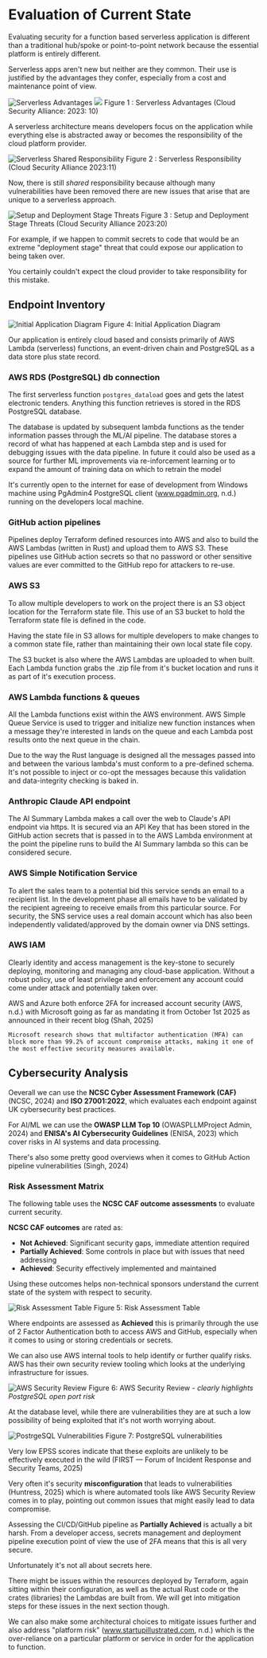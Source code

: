 # Evaluation of Current State <!-- 1000 words -->

Evaluating security for a function based serverless application is different than a traditional hub/spoke or point-to-point network because the essential platform is entirely different. 

Serverless apps aren't new but neither are they common. Their use is justified by the advantages they confer, especially from a cost and maintenance point of view.

![Serverless Advantages](./images/serverless_advantages_1.png)
![](./images/serverless_advantages_2.png)
Figure 1 : Serverless Advantages (Cloud Security Alliance: 2023: 10)

A serverless architecture means developers focus on the application while everything else is abstracted away or becomes the responsibility of the cloud platform provider.

![Serverless Shared Responsibility](./images/Serverless_Shared_Responsibility.png)
Figure 2 : Serverless Responsibility (Cloud Security Alliance 2023:11)

Now, there is still _shared_ responsibility because although many vulnerabilities have been removed there are new issues that arise that are unique to a serverless approach.

![Setup and Deployment Stage Threats](./images/Setup_Deployment_Stage_Threats.png)
Figure 3 : Setup and Deployment Stage Threats (Cloud Security Alliance 2023:20)

For example, if we happen to commit secrets to code that would be an extreme "deployment stage" threat that could expose our application to being taken over. 

You certainly couldn't expect the cloud provider to take responsibility for this mistake.

## Endpoint Inventory

![Initial Application Diagram](./images/initial-state-final.drawio.png)
Figure 4: Initial Application Diagram

Our application is entirely cloud based and consists primarily of AWS Lambda (serverless) functions, an event-driven chain and PostgreSQL as a data store plus state record.  

### AWS RDS (PostgreSQL) db connection
The first serverless function `postgres_dataload` goes and gets the latest electronic tenders. Anything this function retrieves is stored in the RDS PostgreSQL database. 

The database is updated by subsequent lambda functions as the tender information passes through the ML/AI pipeline. The database stores a record of what has happened at each Lambda step and is used for debugging issues with the data pipeline. In future it could also be used as a source for further ML improvements via re-inforcement learning or to expand the amount of training data on which to retrain the model

It's currently open to the internet for ease of development from Windows machine using PgAdmin4 PostgreSQL client (www.pgadmin.org, n.d.) running on the developers local machine. 

### GitHub action pipelines
Pipelines deploy Terraform defined resources into AWS and also to build the AWS Lambdas (written in Rust) and upload them to AWS S3. These pipelines use GitHub action secrets so that no password or other sensitive values are ever committed to the GitHub repo for attackers to re-use.

### AWS S3
To allow multiple developers to work on the project there is an S3 object location for the Terraform state file. This use of an S3 bucket to hold the Terraform state file is defined in the code.

Having the state file in S3 allows for multiple developers to make changes to a common state file, rather than maintaining their own local state file copy. 

The S3 bucket is also where the AWS Lambdas are uploaded to when built. Each Lambda function grabs the .zip file from it's bucket location and runs it as part of it's execution process.

### AWS Lambda functions & queues
All the Lambda functions exist within the AWS environment. AWS Simple Queue Service is used to trigger and initialize new function instances when a message they're interested in lands on the queue and each Lambda post results onto the next queue in the chain.

Due to the way the Rust language is designed all the messages passed into and between the various lambda's must conform to a pre-defined schema. It's not possible to inject or co-opt the messages because this validation and data-integrity checking is baked in.  

### Anthropic Claude API endpoint
The AI Summary Lambda makes a call over the web to Claude's API endpoint via https. It is secured via an API Key that has been stored in the GitHub action secrets that is passed in to the AWS Lambda environment at the point the pipeline runs to build the AI Summary lambda so this can be considered secure. 

### AWS Simple Notification Service
To alert the sales team to a potential bid this service sends an email to a recipient list. In the development phase all emails have to be validated by the recipient agreeing to receive emails from this particular source. For security, the SNS service uses a real domain account which has also been independently validated/approved by the domain owner via DNS settings.

### AWS IAM 

Clearly identity and access management is the key-stone to securely deploying, monitoring and managing any cloud-base application. Without a robust policy, use of least privilege and enforcement any account could come under attack and potentially taken over. 

AWS and Azure both enforce 2FA for increased account security (AWS, n.d.) with Microsoft going as far as mandating it from October 1st 2025 as announced in their recent blog (Shah, 2025)

```text
Microsoft research shows that multifactor authentication (MFA) can block more than 99.2% of account compromise attacks, making it one of the most effective security measures available.
```


## Cybersecurity Analysis

Oeverall we can use the **NCSC Cyber Assessment Framework (CAF)** (NCSC, 2024) and **ISO 27001:2022**, which evaluates each endpoint against UK cybersecurity best practices. 

For AI/ML we can use the **OWASP LLM Top 10** (OWASPLLMProject Admin, 2024) and **ENISA's AI Cybersecurity Guidelines** (ENISA, 2023) which cover risks in AI systems and data processing.

There's also some pretty good overviews when it comes to GitHub Action pipeline vulnerabilities (Singh, 2024)

### Risk Assessment Matrix

The following table uses the **NCSC CAF outcome assessments** to evaluate current security. 

**NCSC CAF outcomes** are rated as:
- **Not Achieved**: Significant security gaps, immediate attention required
- **Partially Achieved**: Some controls in place but with issues that need addressing
- **Achieved**: Security effectively implemented and maintained

Using these outcomes helps non-technical sponsors understand the current state of the system with respect to security.

![Risk Assessment Table](./images/risk_assessment_table.png)
Figure 5: Risk Assessment Table

Where endpoints are assessed as **Achieved** this is primarily through the use of 2 Factor Authentication both to access AWS and GitHub, especially when it comes to using or storing credentials or secrets. 

We can also use AWS internal tools to help identify or further qualify risks. AWS has their own security review tooling which looks at the underlying infrastructure for issues. 

![AWS Security Review](./images/aws_security_review.png)
Figure 6: AWS Security Review - _clearly highlights PostgreSQL open port risk_

At the database level, while there are vulnerabilities they are at such a low possibility of being exploited that it's not worth worrying about.

![PostrgeSQL Vulnerabilities](./images/Postgres_Vulnerabilities.png)
Figure 7: PostgreSQL vulnerabilities

Very low EPSS scores indicate that these exploits are unlikely to be effectively executed in the wild (FIRST — Forum of Incident Response and Security Teams, 2025)

Very often it's security **misconfiguration** that leads to vulnerabilities (Huntress, 2025) which is where automated tools like AWS Security Review comes in to play, pointing out common issues that might easily lead to data compromise.

Assessing the CI/CD/GitHub pipeline as **Partially Achieved** is actually a bit harsh. From a developer access, secrets management and deployment pipeline execution point of view the use of 2FA means that this is all very secure.

Unfortunately it's not all about secrets here. 

There might be issues within the resources deployed by Terraform, again sitting within their configuration, as well as the actual Rust code or the crates (libraries) the Lambdas are built from. We will get into mitigation steps for these issues in the next section though.

We can also make some architectural choices to mitigate issues further and also address "platform risk" (www.startupillustrated.com, n.d.) which is the over-reliance on a particular platform or service in order for the application to function.

<!-- 
 * draw IO for network diagram
 * look at OWASP AI/LLM stuff
 * explain topology i.e. ALL CLOUD or STAR or something else
 * what are the key concepts on the diagram
 * argue for why improvements made, justify decisions
 * diagram for after, for example
 * support the WHY with industry best practice
  * GDPR is that's relevant
  * CVE's severity etc.

MILESTONE 3 - score the likelyhood of a breach vs. a framework. 
-->

<!--
* Create an Inventory of accessible network endpointscategorized by role, operating system and significance, using advanced scanning tools

* Create a basic network diagram that can include components like routers, switches, servers and workstations
-->

<!-- 
* Provide an overview of existing accessible and relevant protection mechanisms such as anti-virus, anti-malware and EDR systems, encryption and access controls

* Analyse the efficiency of these tools, highlight their advantages and disadvantages

* Analyse the effectiveness of protections and IDS/IPS systmes such as firewalls, VPNs, and endpoint protection software.

* Identify areas needing improvement, focusing on deficiencies that could expose endpoints to threats.

* My project is endpoint and data protection, out of the examples

-->

<!-- MARKING RUBRIC

CONDUCTS COMPREHENSIVE RESEARCH
* clear and detailed explanation of the network design, management and security
* include insightful examples and best practices
* create a detailed and well organised network diagram which...
  * accurately represents the network endpoints and their roles

EVALUATE A DIGITAL OR DATA NETWORK FOR COMMON VULNERABILITIES AND RISKS
* Conduct a thorough vulnerability assessment using industry standard tools
* analyze findings and identifies common vulnerabilities and risks in...
  * a clear and concise manner with...
  * additional insights and examples 

All this needs to be evidenced in this section

-->
